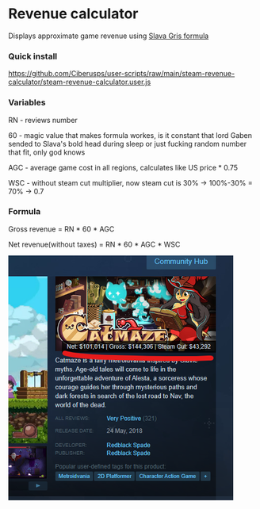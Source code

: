 # Revenue calculator

Displays approximate game revenue using [Slava Gris formula](https://youtu.be/FvEBroOIKOE?t=1625)

### Quick install

https://github.com/Ciberusps/user-scripts/raw/main/steam-revenue-calculator/steam-revenue-calculator.user.js

### Variables

RN - reviews number

60 - magic value that makes formula workes, is it constant that lord Gaben sended to Slava's bold head during sleep or just fucking random number that
fit, only god knows

AGC - average game cost in all regions, calculates like US price \* 0.75

WSC - without steam cut multiplier, now steam cut is 30% -> 100%-30% = 70% -> 0.7

### Formula

Gross revenue = RN \* 60 \* AGC

Net revenue(without taxes) = RN \* 60 \* AGC \* WSC

![View](steam-revenue-calculator/images/screenshot_1.png)
